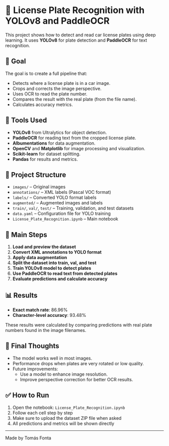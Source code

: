 # 🚗 License Plate Recognition with YOLOv8 and PaddleOCR

This project shows how to detect and read car license plates using deep learning. It uses **YOLOv8** for plate detection and **PaddleOCR** for text recognition.

## 📌 Goal

The goal is to create a full pipeline that:
- Detects where a license plate is in a car image.
- Crops and corrects the image perspective.
- Uses OCR to read the plate number.
- Compares the result with the real plate (from the file name).
- Calculates accuracy metrics.

## 🧰 Tools Used

- **YOLOv8** from Ultralytics for object detection.
- **PaddleOCR** for reading text from the cropped license plate.
- **Albumentations** for data augmentation.
- **OpenCV** and **Matplotlib** for image processing and visualization.
- **Scikit-learn** for dataset splitting.
- **Pandas** for results and metrics.

## 📁 Project Structure

- `images/` – Original images
- `annotations/` – XML labels (Pascal VOC format)
- `labels/` – Converted YOLO format labels
- `augmented/` – Augmented images and labels
- `train/`, `val/`, `test/` – Training, validation, and test datasets
- `data.yaml` – Configuration file for YOLO training
- `License_Plate_Recognition.ipynb` – Main notebook

## 🚀 Main Steps

1. **Load and preview the dataset**
2. **Convert XML annotations to YOLO format**
3. **Apply data augmentation**
4. **Split the dataset into train, val, and test**
5. **Train YOLOv8 model to detect plates**
6. **Use PaddleOCR to read text from detected plates**
7. **Evaluate predictions and calculate accuracy**

## 📊 Results

- **Exact match rate**: 86.96%
- **Character-level accuracy**: 93.48%

These results were calculated by comparing predictions with real plate numbers found in the image filenames.

## 🧠 Final Thoughts

- The model works well in most images.
- Performance drops when plates are very rotated or low quality.
- Future improvements:
  - Use a model to enhance image resolution.
  - Improve perspective correction for better OCR results.

## ✅ How to Run

1. Open the notebook: `License_Plate_Recognition.ipynb`
2. Follow each cell step by step
3. Make sure to upload the dataset ZIP file when asked
4. All predictions and metrics will be shown directly

---

Made by Tomás Fonta
